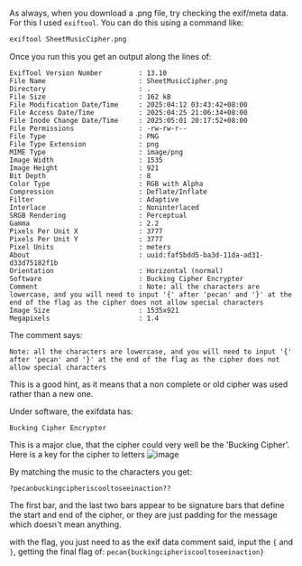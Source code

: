 As always, when you download a .png file, try checking the exif/meta data. For this I used `exiftool`. You can do this using a command like:

```sh
exiftool SheetMusicCipher.png
```

Once you run this you get an output along the lines of:

```
ExifTool Version Number         : 13.10
File Name                       : SheetMusicCipher.png
Directory                       : .
File Size                       : 162 kB
File Modification Date/Time     : 2025:04:12 03:43:42+08:00
File Access Date/Time           : 2025:04:25 21:06:34+08:00
File Inode Change Date/Time     : 2025:05:01 20:17:52+08:00
File Permissions                : -rw-rw-r--
File Type                       : PNG
File Type Extension             : png
MIME Type                       : image/png
Image Width                     : 1535
Image Height                    : 921
Bit Depth                       : 8
Color Type                      : RGB with Alpha
Compression                     : Deflate/Inflate
Filter                          : Adaptive
Interlace                       : Noninterlaced
SRGB Rendering                  : Perceptual
Gamma                           : 2.2
Pixels Per Unit X               : 3777
Pixels Per Unit Y               : 3777
Pixel Units                     : meters
About                           : uuid:faf5bdd5-ba3d-11da-ad31-d33d75182f1b
Orientation                     : Horizontal (normal)
Software                        : Bucking Cipher Encrypter
Comment                         : Note: all the characters are lowercase, and you will need to input '{' after 'pecan' and '}' at the end of the flag as the cipher does not allow special characters
Image Size                      : 1535x921
Megapixels                      : 1.4
```

The comment says:

`Note: all the characters are lowercase, and you will need to input '{' after 'pecan' and '}' at the end of the flag as the cipher does not allow special characters`

This is a good hint, as it means that a non complete or old cipher was used rather than a new one.

Under software, the exifdata has:

`Bucking Cipher Encrypter`

This is a major clue, that the cipher could very well be the 'Bucking Cipher'. Here is a key for the cipher to letters
![image](https://github.com/user-attachments/assets/a79b2a1b-6d84-4150-9c18-10cd9c56e0f9)

By matching the music to the characters you get:
```
?pecanbuckingcipheriscooltoseeinaction??
```

The first bar, and the last two bars appear to be signature bars that define the start and end of the cipher, or they are just padding for the message which doesn't mean anything.

with the flag, you just need to as the exif data comment said, input the `{` and `}`, getting the final flag of:
`pecan{buckingcipheriscooltoseeinaction}`

